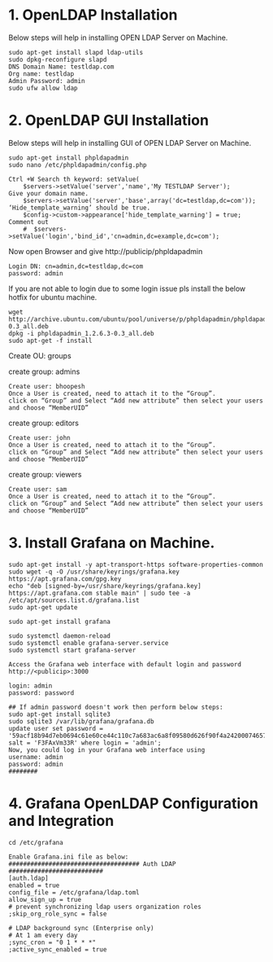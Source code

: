 # 1. OpenLDAP Installation
Below steps will help in installing OPEN LDAP Server on Machine.

    sudo apt-get install slapd ldap-utils
    sudo dpkg-reconfigure slapd
    DNS Domain Name: testldap.com
    Org name: testldap
    Admin Password: admin
    sudo ufw allow ldap

# 2. OpenLDAP GUI Installation
Below steps will help in installing GUI of OPEN LDAP Server on Machine.

    sudo apt-get install phpldapadmin
    sudo nano /etc/phpldapadmin/config.php

    Ctrl +W Search th keyword: setValue(
        $servers->setValue('server','name','My TESTLDAP Server');
    Give your domain name.
        $servers->setValue('server','base',array('dc=testldap,dc=com'));
    ‘Hide_template_warning’ should be true.
        $config->custom->appearance['hide_template_warning'] = true;
    Comment out
        #  $servers->setValue('login','bind_id','cn=admin,dc=example,dc=com');

Now open Browser and give 
    http://publicip/phpldapadmin

    Login DN: cn=admin,dc=testldap,dc=com
    password: admin

If you are not able to login due to some login issue pls install the below hotfix for ubuntu machine.

    wget http://archive.ubuntu.com/ubuntu/pool/universe/p/phpldapadmin/phpldapadmin_1.2.6.3-0.3_all.deb
    dpkg -i phpldapadmin_1.2.6.3-0.3_all.deb
    sudo apt-get -f install

Create OU: groups 

create group: admins 

    Create user: bhoopesh 
    Once a User is created, need to attach it to the “Group”. 
    click on “Group” and Select “Add new attribute” then select your users and choose “MemberUID” 

create group: editors 

    Create user: john 
    Once a User is created, need to attach it to the “Group”. 
    click on “Group” and Select “Add new attribute” then select your users and choose “MemberUID” 

create group: viewers 

    Create user: sam 
    Once a User is created, need to attach it to the “Group”. 
    click on “Group” and Select “Add new attribute” then select your users and choose “MemberUID” 

# 3. Install Grafana on Machine.

    sudo apt-get install -y apt-transport-https software-properties-common
    sudo wget -q -O /usr/share/keyrings/grafana.key https://apt.grafana.com/gpg.key
    echo "deb [signed-by=/usr/share/keyrings/grafana.key] https://apt.grafana.com stable main" | sudo tee -a /etc/apt/sources.list.d/grafana.list
    sudo apt-get update

    sudo apt-get install grafana

    sudo systemctl daemon-reload
    sudo systemctl enable grafana-server.service
    sudo systemctl start grafana-server

    Access the Grafana web interface with default login and password
    http://<publicip>:3000

    login: admin
    password: password

    ## If admin password doesn't work then perform below steps:
    sudo apt-get install sqlite3
    sudo sqlite3 /var/lib/grafana/grafana.db
    update user set password = '59acf18b94d7eb0694c61e60ce44c110c7a683ac6a8f09580d626f90f4a242000746579358d77dd9e570e83fa24faa88a8a6', salt = 'F3FAxVm33R' where login = 'admin';
    Now, you could log in your Grafana web interface using 
    username: admin 
    password: admin
    ########


# 4. Grafana OpenLDAP Configuration and Integration

    cd /etc/grafana

    Enable Grafana.ini file as below:
    #################################### Auth LDAP ##########################
    [auth.ldap]
    enabled = true
    config_file = /etc/grafana/ldap.toml
    allow_sign_up = true
    # prevent synchronizing ldap users organization roles
    ;skip_org_role_sync = false

    # LDAP background sync (Enterprise only)
    # At 1 am every day
    ;sync_cron = "0 1 * * *"
    ;active_sync_enabled = true